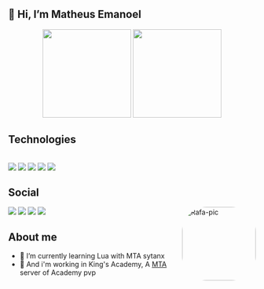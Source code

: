 <h2> 👋 Hi, I’m Matheus Emanoel </h2>

<div align="center">
  <img height="180em" src="https://github-readme-stats.vercel.app/api?username=OrionTH1&show_icons=true&theme=tokyonight&include_all_commits=true&count_private=true"/>
 
  <img height="180em" src="https://github-readme-stats.vercel.app/api/top-langs/?username=OrionTH1&layout=compact&langs_count=7&theme=tokyonight"/>
</div>


## **Technologies**
  
<div style="display: inline_block"><br>
  <a target="_blank"><img src="https://img.shields.io/badge/Lua-2C2D72?style=for-the-badge&logo=lua&logoColor=white" target="_blank"></a>
  <a target="_blank"><img src="https://img.shields.io/badge/Python-14354C?style=for-the-badge&logo=python&logoColor=white" target="_blank"></a>
  <a target="_blank"><img src="https://img.shields.io/badge/GIT-E44C30?style=for-the-badge&logo=git&logoColor=white" target="_blank"></a>
  <a target="_blank"><img src="https://img.shields.io/badge/Visual_Studio_Code-0078D4?style=for-the-badge&logo=visual%20studio%20code&logoColor=white" target="_blank">
  <a target="_blank"><img src="https://img.shields.io/badge/Figma-F24E1E?style=for-the-badge&logo=figma&logoColor=white" target="_blank"></a>
  
</a>

 
  

  
  
## **Social**
  
<div> 
  
  <a href="https://www.instagram.com/matheusemanoeloficial/" target="_blank"><img src="https://img.shields.io/badge/-Instagram-%23E4405F?style=for-the-badge&logo=instagram&logoColor=white" target="_blank"></a>
 <a href="https://discord.com/channels/@me/800936098209333278" target="_blank"><img src="https://img.shields.io/badge/Discord-7289DA?style=for-the-badge&logo=discord&logoColor=white" target="_blank"></a> 
  <a href = "mailto:matheusemanoel987@gmail.com"><img src="https://img.shields.io/badge/-Gmail-%23333?style=for-the-badge&logo=gmail&logoColor=white" target="_blank"></a>
  <a href="https://twitter.com/OrionTH1" target="_blank"><img src="https://img.shields.io/badge/Twitter-1DA1F2?style=for-the-badge&logo=twitter&logoColor=white" target="_blank"></a>
    <img align="right" alt="Rafa-pic" height="150" style="border-radius:50px;" src="https://cdn.discordapp.com/attachments/819367009485324318/977819658268835941/Webp.net-gifmaker_1.gif">
</div>
  
  
</div>


## **About me**
  
- 🌱 I’m currently learning Lua with MTA sytanx
- 💼 And i'm working in King's Academy, A <a href = "https://multitheftauto.com/"> MTA</a> server of Academy pvp
